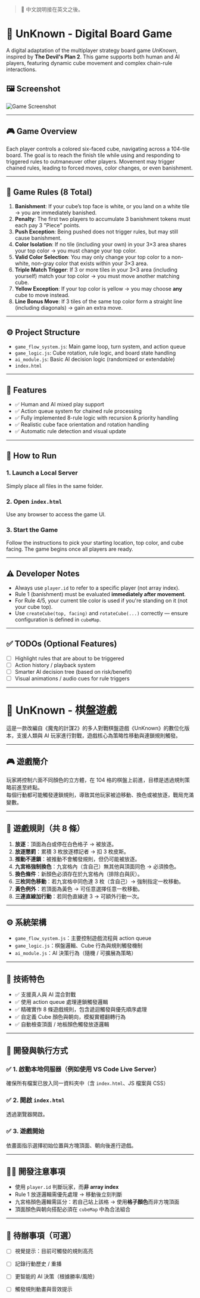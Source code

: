 > 📙 中文說明接在英文之後。

# 🧩 UnKnown - Digital Board Game

A digital adaptation of the multiplayer strategy board game *UnKnown*, inspired by **The Devil's Plan 2**. This game supports both human and AI players, featuring dynamic cube movement and complex chain-rule interactions.

## 🖼️ Screenshot

![Game Screenshot](./unknown.png)

---

## 🎮 Game Overview

Each player controls a colored six-faced cube, navigating across a 104-tile board. The goal is to reach the finish tile while using and responding to triggered rules to outmaneuver other players. Movement may trigger chained rules, leading to forced moves, color changes, or even banishment.

---

## 📜 Game Rules (8 Total)

1. **Banishment**: If your cube’s top face is white, or you land on a white tile → you are immediately banished.
2. **Penalty**: The first two players to accumulate 3 banishment tokens must each pay 3 "Piece" points.
3. **Push Exception**: Being pushed does not trigger rules, but may still cause banishment.
4. **Color Isolation**: If no tile (including your own) in your 3×3 area shares your top color → you must change your top color.
5. **Valid Color Selection**: You may only change your top color to a non-white, non-gray color that exists within your 3×3 area.
6. **Triple Match Trigger**: If 3 or more tiles in your 3×3 area (including yourself) match your top color → you must move another matching cube.
7. **Yellow Exception**: If your top color is yellow → you may choose **any** cube to move instead.
8. **Line Bonus Move**: If 3 tiles of the same top color form a straight line (including diagonals) → gain an extra move.

---

## ⚙️ Project Structure

- `game_flow_system.js`: Main game loop, turn system, and action queue
- `game_logic.js`: Cube rotation, rule logic, and board state handling
- `ai_module.js`: Basic AI decision logic (randomized or extendable)
- `index.html`

---

## 🧠 Features

- ✅ Human and AI mixed play support
- ✅ Action queue system for chained rule processing
- ✅ Fully implemented 8-rule logic with recursion & priority handling
- ✅ Realistic cube face orientation and rotation handling
- ✅ Automatic rule detection and visual update

---

## 🚀 How to Run

### 1. Launch a Local Server
Simply place all files in the same folder.

### 2. Open `index.html`
Use any browser to access the game UI.

### 3. Start the Game
Follow the instructions to pick your starting location, top color, and cube facing. The game begins once all players are ready.

---

## ⚠️ Developer Notes

- Always use `player.id` to refer to a specific player (not array index).
- Rule 1 (banishment) must be evaluated **immediately after movement**.
- For Rule 4/5, your current tile color is used if you're standing on it (not your cube top).
- Use `createCube(top, facing)` and `rotateCube(...)` correctly — ensure configuration is defined in `cubeMap`.

---

## ✅ TODOs (Optional Features)

- [ ] Highlight rules that are about to be triggered
- [ ] Action history / playback system
- [ ] Smarter AI decision tree (based on risk/benefit)
- [ ] Visual animations / audio cues for rule triggers

---

# 🧩 UnKnown - 棋盤遊戲

這是一款改編自《魔鬼的計謀2》的多人對戰棋盤遊戲《UnKnown》的數位化版本，支援人類與 AI 玩家進行對戰，遊戲核心為策略性移動與連鎖規則觸發。

---

## 🎮 遊戲簡介

玩家將控制六面不同顏色的立方體，在 104 格的棋盤上前進，目標是透過規則策略前進至終點。  
每個行動都可能觸發連鎖規則，導致其他玩家被迫移動、換色或被放逐，戰局充滿變數。

---

## 🧠 遊戲規則（共 8 條）

1. **放逐**：頂面為白或停在白色格子 → 被放逐。
2. **放逐懲罰**：累積 3 枚放逐標記者 → 扣 3 枚皮斯。
3. **推動不連鎖**：被推動不會觸發規則，但仍可能被放逐。
4. **九宮格強制換色**：九宮格內（含自己）無其他與頂面同色 → 必須換色。
5. **換色條件**：新顏色必須存在於九宮格內（排除白與灰）。
6. **三枚同色移動**：若九宮格中同色達 3 枚（含自己）→ 強制指定一枚移動。
7. **黃色例外**：若頂面為黃色 → 可任意選擇任意一枚移動。
8. **三連直線加行動**：若同色直線達 3 → 可額外行動一次。

---

## ⚙️ 系統架構

- `game_flow_system.js`：主要控制遊戲流程與 action queue
- `game_logic.js`：棋盤邏輯、Cube 行為與規則觸發機制
- `ai_module.js`：AI 決策行為（隨機 / 可擴展為策略）

---

## 🧪 技術特色

- ✅ 支援真人與 AI 混合對戰
- ✅ 使用 action queue 處理連鎖觸發邏輯
- ✅ 精確實作 8 條遊戲規則，包含遞迴觸發與優先順序處理
- ✅ 自定義 Cube 顏色與朝向，模擬實體翻轉行為
- ✅ 自動檢查頂面 / 地板顏色觸發放逐邏輯

---

## 🚀 開發與執行方式

### ✅ 1. 啟動本地伺服器（例如使用 VS Code Live Server）
確保所有檔案已放入同一資料夾中（含 `index.html`、JS 檔案與 CSS）

### ✅ 2. 開啟 `index.html`
透過瀏覽器開啟。

### ✅ 3. 遊戲開始
依畫面指示選擇初始位置與方塊頂面、朝向後進行遊戲。

---

## 👨‍💻 開發注意事項

- 使用 `player.id` 判斷玩家，而**非 array index**
- Rule 1 放逐邏輯需優先處理 → 移動後立刻判斷
- 九宮格顏色邏輯需區分：若自己站上該格 → 使用**格子顏色**而非方塊頂面
- 頂面顏色與朝向搭配必須在 `cubeMap` 中為合法組合

---

## 📁 待辦事項（可選）

- [ ] 視覺提示：目前可觸發的規則高亮
- [ ] 記錄行動歷史 / 重播
- [ ] 更智能的 AI 決策（根據勝率/風險）
- [ ] 觸發規則動畫與音效提示





